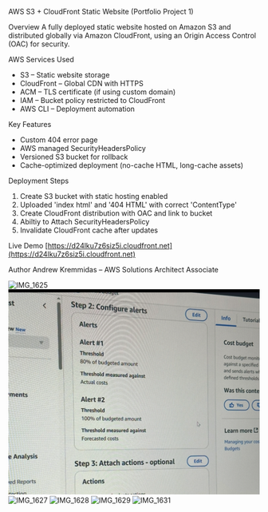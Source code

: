 AWS S3 + CloudFront Static Website (Portfolio Project 1)

Overview
A fully deployed static website hosted on Amazon S3 and distributed globally via Amazon CloudFront, using an Origin Access Control (OAC) for security.

AWS Services Used 
- S3 – Static website storage
- CloudFront – Global CDN with HTTPS
- ACM – TLS certificate (if using custom domain)
- IAM – Bucket policy restricted to CloudFront
- AWS CLI – Deployment automation

Key Features
- Custom 404 error page
- AWS managed SecurityHeadersPolicy
- Versioned S3 bucket for rollback
- Cache-optimized deployment (no-cache HTML, long-cache assets)

Deployment Steps
1. Create S3 bucket with static hosting enabled
2. Uploaded 'index html' and '404 HTML' with correct 'ContentType'
3. Create CloudFront distribution with OAC and link to bucket
4. Abiltiy to Attach SecurityHeadersPolicy
5. Invalidate CloudFront cache after updates

Live Demo
[https://d24lku7z6siz5i.cloudfront.net](https://d24lku7z6siz5i.cloudfront.net)

Author
Andrew Kremmidas – AWS Solutions Architect Associate 

![IMG_1625](https://github.com/user-attachments/assets/7864035a-69ca-410e-a202-9ea188d69c78)
![Description of image](IMG_1625.jpg)
![IMG_1627](https://github.com/user-attachments/assets/3a3565a6-e91e-4c5b-b9ee-92b6fb4953d6)
![IMG_1628](https://github.com/user-attachments/assets/c999f13c-9794-4c77-ab98-5851bfefc9ad)
![IMG_1629](https://github.com/user-attachments/assets/0a89f1be-140c-4cac-bb0f-c9c724f82f97)
![IMG_1631](https://github.com/user-attachments/assets/c9a8758d-c2b0-461f-97be-f84368a5bca0)




